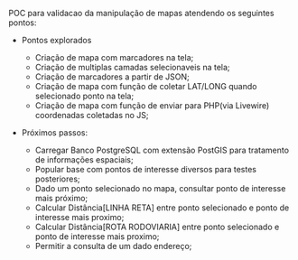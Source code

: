 POC para validacao da manipulação de mapas atendendo os seguintes pontos:

  - Pontos explorados
    - Criação de mapa com marcadores na tela;
    - Criação de multiplas camadas selecionaveis na tela;
    - Criação de marcadores a partir de JSON;
    - Criação de mapa com função de coletar LAT/LONG quando selecionado ponto na tela;
    - Criação de mapa com função de enviar para PHP(via Livewire) coordenadas coletadas no JS;
  
 - Próximos passos:
    - Carregar Banco PostgreSQL com extensão PostGIS para tratamento de informações espaciais;
    - Popular base com pontos de interesse diversos para testes posteriores;
    - Dado um ponto selecionado no mapa, consultar ponto de interesse mais próximo;
    - Calcular Distância[LINHA RETA] entre ponto selecionado e ponto de interesse mais proximo;
    - Calcular Distância[ROTA RODOVIARIA] entre ponto selecionado e ponto de interesse mais proximo;
    - Permitir a consulta de um dado endereço;
